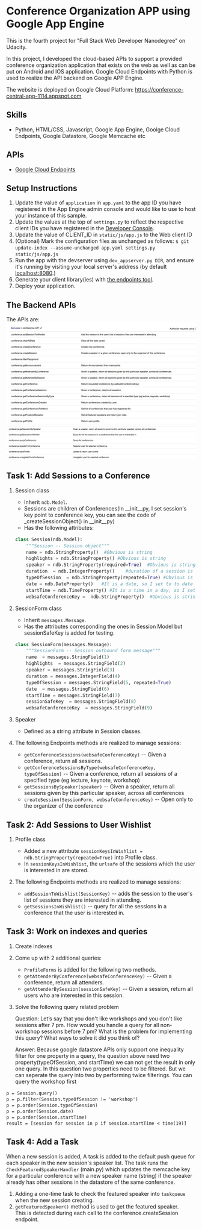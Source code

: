 # Conference Organization APP using Google App Engine
This is the fourth project for "Full Stack Web Developer Nanodegree" on Udacity.

In this project, I developed the cloud-based APIs to support a provided conference organization application that exists on the web as well as can be put on Android and IOS application. Google Cloud Endpoints with Python is used to realize the API backend on Google APP Engine. 

The website is deployed on Google Cloud Platform: https://conference-central-app-1114.appspot.com

## Skills
- Python, HTML/CSS, Javascript, Google App Engine, Goolge Cloud Endpoints, Google Datastore, Google Memcache etc

## APIs
- [Google Cloud Endpoints][3]

## Setup Instructions
1. Update the value of `application` in `app.yaml` to the app ID you
   have registered in the App Engine admin console and would like to use to host
   your instance of this sample.
1. Update the values at the top of `settings.py` to
   reflect the respective client IDs you have registered in the
   [Developer Console][4].
1. Update the value of CLIENT_ID in `static/js/app.js` to the Web client ID
1. (Optional) Mark the configuration files as unchanged as follows:
   `$ git update-index --assume-unchanged app.yaml settings.py static/js/app.js`
1. Run the app with the devserver using `dev_appserver.py DIR`, and ensure it's running by visiting
   your local server's address (by default [localhost:8080][5].)
1. Generate your client library(ies) with [the endpoints tool][6].
1. Deploy your application.


[1]: https://developers.google.com/appengine
[2]: http://python.org
[3]: https://developers.google.com/appengine/docs/python/endpoints/
[4]: https://console.developers.google.com/
[5]: https://localhost:8080/
[6]: https://developers.google.com/appengine/docs/python/endpoints/endpoints_tool


## The Backend APIs
The APIs are:
![image](https://raw.githubusercontent.com/leiyudongyu/images/master/41.jpg)
![image](https://raw.githubusercontent.com/leiyudongyu/images/master/42.jpg)


## Task 1: Add Sessions to a Conference
1. Session class 
	- Inherit `ndb.Model`.
	- Sessions are children of Conferences(In __init__py, I set session's key point to conference key, you can see the code of _createSessionObject() in __init__py)
 	- Has the following attributes:
 	
	```python
	class Session(ndb.Model):
		"""Session -- Session object"""
		name = ndb.StringProperty()  #Obvious is string
		highlights = ndb.StringProperty() #Obvious is string
		speaker = ndb.StringProperty(required=True)  #Obvious is string
		duration  = ndb.IntegerProperty()    #duration of a session is a number, so I set it to integer
		typeOfSession  = ndb.StringProperty(repeated=True) #Obvious is string
		date = ndb.DateProperty()   #It is a date, so I set to to date datatype
		startTime = ndb.TimeProperty() #It is a time in a day, so I set to to time datatype
		websafeConferenceKey =  ndb.StringProperty()  #Obvious is string
	```
        
2. SessionForm class
	- Inherit `messages.Message`.
	- Has the  attributes corresponding the ones in Session Model but sessionSafeKey is added for testing. 	
	```python
	class SessionForm(messages.Message):
		"""SessionForm -- Session outbound form message"""
		name  = messages.StringField(1)   
		highlights  = messages.StringField(2)
		speaker = messages.StringField(3)
		duration = messages.IntegerField(4)
		typeOfSession = messages.StringField(5, repeated=True)
		date  = messages.StringField(6) 
		startTime = messages.StringField(7) 
		sessionSafeKey  = messages.StringField(8)
		websafeConferenceKey  = messages.StringField(9)
	```
	
3. Speaker
	-  Defined as a string attribute in Session classes.
4. The following Endpoints methods are realized to manage sessions:
	- `getConferenceSessions(websafeConferenceKey)` -- Given a conference, return all sessions.
	- `getConferenceSessionsByType(websafeConferenceKey, typeOfSession)` -- Given a conference, return all sessions of a specified type (eg lecture, keynote, workshop)
	- `getSessionsBySpeaker(speaker)` -- Given a speaker, return all sessions given by this particular speaker, across all conferences
	- `createSession(SessionForm, websafeConferenceKey)` -- Open only to the organizer of the conference

## Task 2: Add Sessions to User Wishlist
1. Profile class
	-  Added a new attribute `sessionKeysInWishlist = ndb.StringProperty(repeated=True)` into Profile class.
	-  In `sessionKeysInWishlist`, the `urlsafe` of the sessions which the user is interested in are stored.

2. The following Endpoints methods are realized to manage sessions:
	- `addSessionToWishlist(SessionKey)` -- adds the session to the user's list of sessions they are interested in attending.
	- `getSessionsInWishlist()` -- query for all the sessions in a conference that the user is interested in.

## Task 3: Work on indexes and queries
1. Create indexes
2. Come up with 2 additional queries:
	-  `ProfileForms` is added for the following two methods.
	-  `getAttenderByConference(websafeConferenceKey)` -- Given a conference, return all attenders.
	-  `getAttenderBySession(sessionSafeKey)` -- Given a session, return all users who are interested in this session.
3. Solve the following query related problem

	Question: Let’s say that you don't like workshops and you don't like sessions after 7 pm. How would you handle a query for all non-workshop sessions before 7 pm? What is the problem for implementing this query? What ways to solve it did you think of?

	Answer: Because google datastore APIs only support one inequality filter for one property in a query, the question above need two property(typeOfSession, and startTime) we can not get the result in only one query. In this question two properties need to be filtered. But we can seperate the query into two by performing twice filterings. You can query the workshop first<br/>
```
p = Session.query()
p = p.filter(Session.typeOfSession != 'workshop')
p = p.order(Session.typeOfSession)
p = p.order(Session.date)
p = p.order(Session.startTime)
result = [session for session in p if session.startTime < time(19)]
```

## Task 4: Add a Task
When a new session is added, A task is added to the default push queue for each speaker in the new session's speaker list. The task runs the `CheckFeaturedSpeakerHandler` (main.py) which updates the memcache key for a particular conference with a new speaker name (string) if the speaker already has other sessions in the datastore of the same conference.<br/>
1.  Adding a one-time task to check the featured speaker into `taskqueue` when the new session creating.<br/>
2. `getFeaturedSpeaker()` method is used to get the featured speaker.<br/>
This is detected during each call to the conference.createSession endpoint. 
